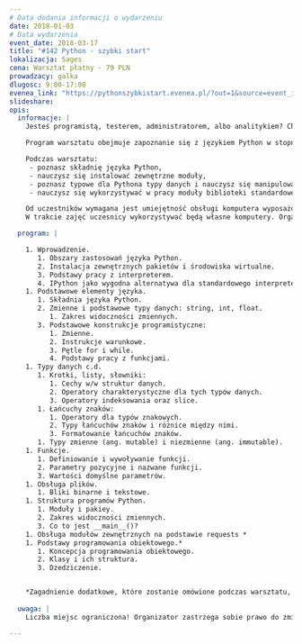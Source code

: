 ```yaml
---
# Data dodania informacji o wydarzeniu
date: 2018-01-03
# Data wydarzenia
event_date: 2018-03-17
title: "#142 Python - szybki start"
lokalizacja: Sages
cena: Warsztat płatny - 79 PLN
prowadzacy: galka
dlugosc: 9:00-17:00
evenea_link: "https://pythonszybkistart.evenea.pl/?out=1&source=event_iframe"
slideshare:
opis:
  informacje: |
    Jesteś programistą, testerem, administratorem, albo analitykiem? Chciałbyś poznać język skryptowy, który jest łatwy i przejrzysty, ale i wyposażony w obszerną bibliotekę standardową? Skorzystaj, z możliwości wzięcia udziału w warsztacie “Python - szybki start”.

    Program warsztatu obejmuje zapoznanie się z językiem Python w stopniu pozwalającym na samodzielne pisanie skryptów. Program warsztatu oprócz niezbędnej teorii zawiera także zestaw ćwiczeń pozwalających zastosować w praktyce poznawane zagadnienia.

    Podczas warsztatu:
     - poznasz składnię języka Python,
     - nauczysz się instalować zewnętrzne moduły,
     - poznasz typowe dla Pythona typy danych i nauczysz się manipulować nimi,
     - nauczysz się wykorzystywać w pracy moduły biblioteki standardowej oraz moduły zewnętrzne.

    Od uczestników wymagana jest umiejętność obsługi komputera wyposażonego w wybrany system operacyjny: Windows, macOS/OS X, Linux. Wymagane jest rozumienie podstawowych koncepcji programistycznych (zmienna, funkcja, pętla itp.). Znajomość dowolnego języka programowania nie jest konieczna, ale bardzo pomocna dla uczestników warsztatu.
    W trakcie zajęć uczesnicy wykorzystywać będą własne komputery. Organizator zapewnia serwis kawowy oraz pizzę w porze obiadowej. 

  program: |

    1. Wprowadzenie. 
       1. Obszary zastosowań języka Python.
       2. Instalacja zewnętrznych pakietów i środowiska wirtualne.
       3. Podstawy pracy z interpreterem.
       4. IPython jako wygodna alternatywa dla standardowego interpretera.
    1. Podstawowe elementy języka.
       1. Składnia języka Python.
       2. Zmienne i podstawowe typy danych: string, int, float.
          1. Zakres widoczności zmiennych.
       3. Podstawowe konstrukcje programistyczne:
          1. Zmienne.
          2. Instrukcje warunkowe.
          3. Pętle for i while.
          4. Podstawy pracy z funkcjami.
    1. Typy danych c.d.
       1. Krotki, listy, słowniki:
          1. Cechy w/w struktur danych.
          2. Operatory charakterystyczne dla tych typów danych.
          3. Operatory indeksowania oraz slice.
       1. Łańcuchy znaków:
          1. Operatory dla typów znakowych.
          2. Typy łańcuchów znaków i różnice między nimi.
          3. Formatowanie łańcuchów znaków.
       1. Typy zmienne (ang. mutable) i niezmienne (ang. immutable).
    1. Funkcje.
       1. Definiowanie i wywoływanie funkcji.
       2. Parametry pozycyjne i nazwane funkcji.
       3. Wartości domyślne parametrów.
    1. Obsługa plików.
       1. Bliki binarne i tekstowe.
    1. Struktura programów Python.
       1. Moduły i pakiey.
       2. Zakres widoczności zmiennych.
       3. Co to jest __main__()?
    1. Obsługa modułów zewnętrznych na podstawie requests *
    1. Podstawy programowania obiektowego.*
       1. Koncepcja programowania obiektowego.
       2. Klasy i ich struktura.
       3. Dzedziczenie. 


    *Zagadnienie dodatkowe, które zostanie omówione podczas warsztatu, pod warunkiem, że wystarczy na nie czasu.   
  
  uwaga: |
    Liczba miejsc ograniczona! Organizator zastrzega sobie prawo do zmiany lokalizacji wydarzenia oraz jego odwołania w przypadku niezgłoszenia się minimalnej liczby uczestników.

---
```

